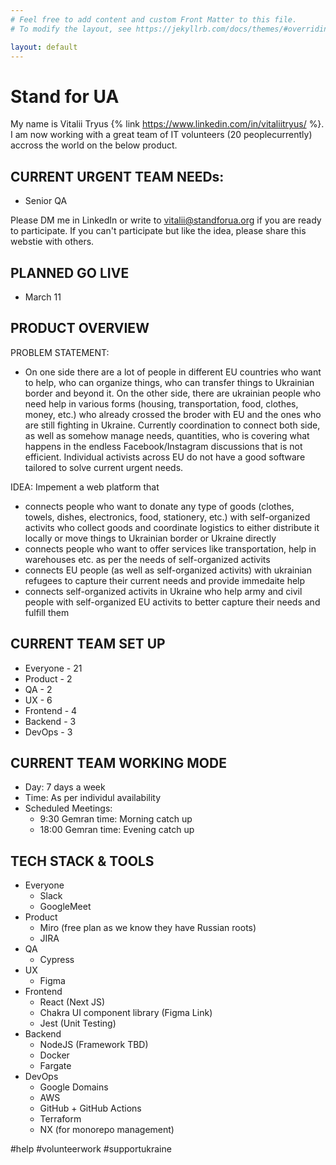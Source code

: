 ```yaml
---
# Feel free to add content and custom Front Matter to this file.
# To modify the layout, see https://jekyllrb.com/docs/themes/#overriding-theme-defaults

layout: default
---
```


# Stand for UA
My name is Vitalii Tryus {% link https://www.linkedin.com/in/vitaliitryus/ %}. I am now working with a great team of IT volunteers (20 peoplecurrently) accross the world on the below product.

CURRENT URGENT TEAM NEEDs:
--------------------------
- Senior QA

Please DM me in LinkedIn or write to vitalii@standforua.org if you are ready to participate. If you can't participate but like the idea, please share this webstie with others.

PLANNED GO LIVE
----------------------
- March 11


PRODUCT OVERVIEW
----------------------
PROBLEM STATEMENT:
- On one side there are a lot of people in different EU countries who want to help, who can organize things, who can transfer things to Ukrainian border and beyond it. On the other side, there are ukrainian people who need help in various forms (housing, transportation, food, clothes, money, etc.) who already crossed the broder with EU and the ones who are still fighting in Ukraine. Currently coordination to connect both side, as well as somehow manage needs, quantities, who is covering what happens in the endless Facebook/Instagram discussions that is not efficient. Individual activists across EU do not have a good software tailored to solve current urgent needs.

IDEA:
Impement a web platform that
- connects people who want to donate any type of goods (clothes, towels, dishes, electronics, food, stationery, etc.) with self-organized activits who collect goods and coordinate logistics to either distribute it locally or move things to Ukrainian border or Ukraine directly
- connects people who want to offer services like transportation, help in warehouses etc. as per the needs of self-organized activits
- connects EU people (as well as self-organized activits) with ukrainian refugees to capture their current needs and provide immedaite help
- connects self-organized activits in Ukraine who help army and civil people with self-organized EU activits to better capture their needs and fulfill them

CURRENT TEAM SET UP
-------------------
- Everyone - 21
- Product - 2
- QA - 2
- UX - 6
- Frontend - 4
- Backend - 3
- DevOps - 3

CURRENT TEAM WORKING MODE
-------------------------
- Day: 7 days a week
- Time: As per individul availability
- Scheduled Meetings:
  - 9:30 Gemran time: Morning catch up
  - 18:00 Gemran time: Evening catch up


TECH STACK & TOOLS
------------------
- Everyone
  - Slack
  - GoogleMeet
- Product
  - Miro (free plan as we know they have Russian roots)
  - JIRA
- QA
  - Cypress
- UX
  - Figma
- Frontend
  - React (Next JS)
  - Chakra UI component library (Figma Link)
  - Jest (Unit Testing)
- Backend
  - NodeJS (Framework TBD)
  - Docker
  - Fargate
- DevOps
  - Google Domains
  - AWS
  - GitHub + GitHub Actions
  - Terraform
  - NX (for monorepo management)

#help
#volunteerwork
#supportukraine
